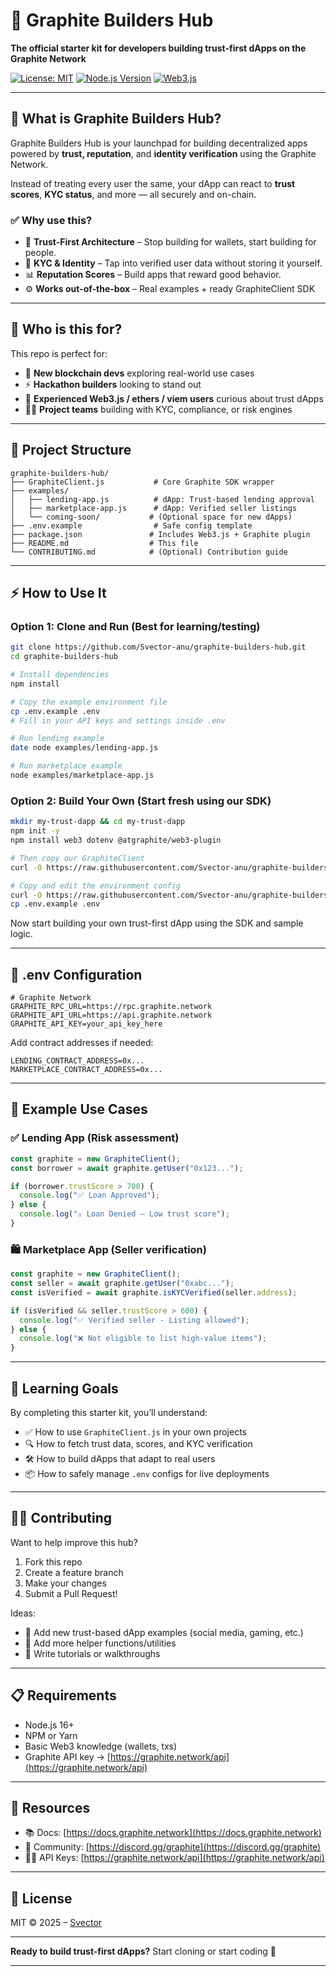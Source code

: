 # 🚀 Graphite Builders Hub

**The official starter kit for developers building trust-first dApps on the Graphite Network**

[![License: MIT](https://img.shields.io/badge/License-MIT-yellow.svg)](https://opensource.org/licenses/MIT)
[![Node.js Version](https://img.shields.io/badge/node-%3E%3D16.0.0-brightgreen)](https://nodejs.org/)
[![Web3.js](https://img.shields.io/badge/Web3.js-Compatible-blue)](https://web3js.org/)

---

## 🎯 What is Graphite Builders Hub?

Graphite Builders Hub is your launchpad for building decentralized apps powered by **trust, reputation**, and **identity verification** using the Graphite Network.

Instead of treating every user the same, your dApp can react to **trust scores**, **KYC status**, and more — all securely and on-chain.

### ✅ Why use this?

* 🔐 **Trust-First Architecture** – Stop building for wallets, start building for people.
* 📇 **KYC & Identity** – Tap into verified user data without storing it yourself.
* 📊 **Reputation Scores** – Build apps that reward good behavior.
* ⚙️ **Works out-of-the-box** – Real examples + ready GraphiteClient SDK

---

## 👥 Who is this for?

This repo is perfect for:

* 🧱 **New blockchain devs** exploring real-world use cases
* ⚡ **Hackathon builders** looking to stand out
* 🧠 **Experienced Web3.js / ethers / viem users** curious about trust dApps
* 🧑‍💼 **Project teams** building with KYC, compliance, or risk engines

---

## 🧱 Project Structure

```
graphite-builders-hub/
├── GraphiteClient.js           # Core Graphite SDK wrapper
├── examples/
│   ├── lending-app.js          # dApp: Trust-based lending approval
│   ├── marketplace-app.js      # dApp: Verified seller listings
│   └── coming-soon/           # (Optional space for new dApps)
├── .env.example                # Safe config template
├── package.json               # Includes Web3.js + Graphite plugin
├── README.md                  # This file
└── CONTRIBUTING.md            # (Optional) Contribution guide
```

---

## ⚡ How to Use It

### Option 1: Clone and Run (Best for learning/testing)

```bash
git clone https://github.com/Svector-anu/graphite-builders-hub.git
cd graphite-builders-hub

# Install dependencies
npm install

# Copy the example environment file
cp .env.example .env
# Fill in your API keys and settings inside .env

# Run lending example
date node examples/lending-app.js

# Run marketplace example
node examples/marketplace-app.js
```

### Option 2: Build Your Own (Start fresh using our SDK)

```bash
mkdir my-trust-dapp && cd my-trust-dapp
npm init -y
npm install web3 dotenv @atgraphite/web3-plugin

# Then copy our GraphiteClient
curl -O https://raw.githubusercontent.com/Svector-anu/graphite-builders-hub/main/GraphiteClient.js

# Copy and edit the environment config
curl -O https://raw.githubusercontent.com/Svector-anu/graphite-builders-hub/main/.env.example
cp .env.example .env
```

Now start building your own trust-first dApp using the SDK and sample logic.

---

## 🔐 .env Configuration

```env
# Graphite Network
GRAPHITE_RPC_URL=https://rpc.graphite.network
GRAPHITE_API_URL=https://api.graphite.network
GRAPHITE_API_KEY=your_api_key_here
```

Add contract addresses if needed:

```env
LENDING_CONTRACT_ADDRESS=0x...
MARKETPLACE_CONTRACT_ADDRESS=0x...
```

---

## 🧪 Example Use Cases

### ✅ Lending App (Risk assessment)

```js
const graphite = new GraphiteClient();
const borrower = await graphite.getUser("0x123...");

if (borrower.trustScore > 700) {
  console.log("✅ Loan Approved");
} else {
  console.log("⚠️ Loan Denied – Low trust score");
}
```

### 🛍 Marketplace App (Seller verification)

```js
const graphite = new GraphiteClient();
const seller = await graphite.getUser("0xabc...");
const isVerified = await graphite.isKYCVerified(seller.address);

if (isVerified && seller.trustScore > 600) {
  console.log("✅ Verified seller - Listing allowed");
} else {
  console.log("❌ Not eligible to list high-value items");
}
```

---

## 🎯 Learning Goals

By completing this starter kit, you’ll understand:

* ✅ How to use `GraphiteClient.js` in your own projects
* 🔍 How to fetch trust data, scores, and KYC verification
* 🛠 How to build dApps that adapt to real users
* 📦 How to safely manage `.env` configs for live deployments

---

## 🧑‍💻 Contributing

Want to help improve this hub?

1. Fork this repo
2. Create a feature branch
3. Make your changes
4. Submit a Pull Request!

Ideas:

* 🧪 Add new trust-based dApp examples (social media, gaming, etc.)
* 🧰 Add more helper functions/utilities
* 📖 Write tutorials or walkthroughs

---

## 📋 Requirements

* Node.js 16+
* NPM or Yarn
* Basic Web3 knowledge (wallets, txs)
* Graphite API key → [https://graphite.network/api](https://graphite.network/api)

---

## 🧠 Resources

* 📚 Docs: [https://docs.graphite.network](https://docs.graphite.network)
* 💬 Community: [https://discord.gg/graphite](https://discord.gg/graphite)
* 🧑‍💻 API Keys: [https://graphite.network/api](https://graphite.network/api)

---

## 🪪 License

MIT © 2025 – [Svector](https://github.com/Svector-anu)

---

**Ready to build trust-first dApps?** Start cloning or start coding 🧠

---
